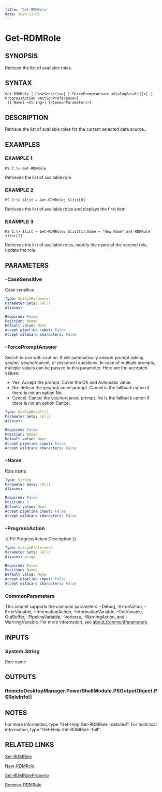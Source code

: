 ```yaml
---
title: 'Get-RDMRole'
date: 2024-11-06
---
```



# Get-RDMRole

## SYNOPSIS
Retrieve the list of available roles.

## SYNTAX

```
Get-RDMRole [-CaseSensitive] [-ForcePromptAnswer <DialogResult[]>] [-ProgressAction <ActionPreference>]
 [[-Name] <String>] [<CommonParameters>]
```

## DESCRIPTION
Retrieve the list of available roles for the current selected data source..

## EXAMPLES

### EXAMPLE 1
```
PS C:\> Get-RDMRole
```

Retrieves the list of available role.

### EXAMPLE 2
```
PS C:\> $list = Get-RDMRole; $list[0]
```

Retrieves the list of available roles and displays the first item.

### EXAMPLE 3
```
PS C:\> $list = Get-RDMRole; $list[1].Name = "New Name";Set-RDMRole $list[1]
```

Retrieves the list of available roles, modify the name of the second role, update the role.

## PARAMETERS

### -CaseSensitive
Case sensitive

```yaml
Type: SwitchParameter
Parameter Sets: (All)
Aliases:

Required: False
Position: Named
Default value: None
Accept pipeline input: False
Accept wildcard characters: False
```

### -ForcePromptAnswer
Switch to use with caution.
It will automatically answer prompt asking yes/no, yes/no/cancel, or ok/cancel questions.
In case of multiple prompts, multiple values can be passed to this parameter.
Here are the accepted values:
- Yes: Accept the prompt.
Cover the OK and Automatic value.
- No: Refuse the yes/no/cancel prompt.
Cancel is the fallback option if there is not an option No.
- Cancel: Cancel the yes/no/cancel prompt.
No is the fallback option if there is not an option Cancel.

```yaml
Type: DialogResult[]
Parameter Sets: (All)
Aliases:

Required: False
Position: Named
Default value: None
Accept pipeline input: False
Accept wildcard characters: False
```

### -Name
Role name

```yaml
Type: String
Parameter Sets: (All)
Aliases:

Required: False
Position: 1
Default value: None
Accept pipeline input: False
Accept wildcard characters: False
```

### -ProgressAction
{{ Fill ProgressAction Description }}

```yaml
Type: ActionPreference
Parameter Sets: (All)
Aliases: proga

Required: False
Position: Named
Default value: None
Accept pipeline input: False
Accept wildcard characters: False
```

### CommonParameters
This cmdlet supports the common parameters: -Debug, -ErrorAction, -ErrorVariable, -InformationAction, -InformationVariable, -OutVariable, -OutBuffer, -PipelineVariable, -Verbose, -WarningAction, and -WarningVariable. For more information, see [about_CommonParameters](http://go.microsoft.com/fwlink/?LinkID=113216).

## INPUTS

### System.String
Role name

## OUTPUTS

### RemoteDesktopManager.PowerShellModule.PSOutputObject.PSRoleInfo[]
## NOTES
For more information, type "Get-Help Get-RDMRole -detailed".
For technical information, type "Get-Help Get-RDMRole -full".

## RELATED LINKS

[Set-RDMRole](http://127.0.0.1:1111/docs/Set-RDMRole/)

[New-RDMRole](http://127.0.0.1:1111/docs/New-RDMRole/)

[Set-RDMRoleProperty](http://127.0.0.1:1111/docs/Set-RDMRoleProperty/)

[Remove-RDMRole](http://127.0.0.1:1111/docs/Remove-RDMRole/)

